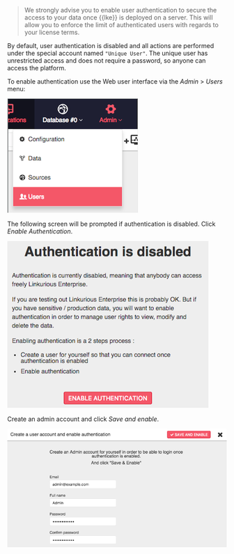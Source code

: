 
> We strongly advise you to enable user authentication to secure the 
access to your data once {{lke}} is deployed on a server. 
This will allow you to enforce the limit of authenticated users with 
regards to your license terms.

By default, user authentication is disabled and all actions are 
performed under the special account named `"Unique User"`. 
The unique user has unrestricted access and does not require a
password, so anyone can access the platform. 

To enable authentication use the Web user interface via the *Admin* > *Users* menu:

![](user-menu.png)

The following screen will be prompted if authentication is disabled. Click *Enable Authentication*.

![](create-admin1.png)

Create an admin account and click *Save and enable*.

![](create-admin2.png)
